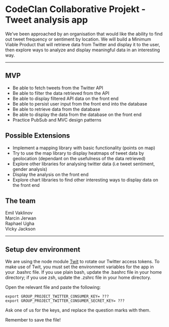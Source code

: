 # CodeClan Collaborative Projekt - Tweet analysis app

We’ve been approached by an organisation that would like the ability to find out tweet frequency or sentiment by location. We will build a Minimum Viable Product that will retrieve data from Twitter and display it to the user, then explore ways to analyze and display meaningful data in an interesting way.

***

## MVP 

* Be able to fetch tweets from the Twitter API   
* Be able to filter the data retrieved from the API   
* Be able to display filtered API data on the front end   
* Be able to persist user input from the front end into the database   
* Be able to retrieve data from the database   
* Be able to display the data from the database on the front end   
* Practice PubSub and MVC design patterns   
   
## Possible Extensions
   
* Implement a mapping library with basic functionality (points on map)   
* Try to use the map library to display heatmaps of tweet data by geolocation (dependant on the usefulness of the data retrieved)   
* Explore other libraries for analysing twitter data (i.e tweet sentiment, gender analysis)   
* Display the analysis on the front end   
* Explore chart libraries to find other interesting ways to display data on the front end   
   
## The team

Emil Vaklinov   
Marcin Jerwan   
Raphael Ugha   
Vicky Jackson   

***

## Setup dev environment

We are using the node module [Twit](https://www.npmjs.com/package/twit) to rotate our Twitter access tokens. To make use of Twit, you must set the environment variables for the app in your .bashrc file. If you use plain bash, update the .bashrc file in your home directory; if you use zsh, update the .zshrc file in your home directory.

Open the relevant file and paste the following:

```
export GROUP_PROJECT_TWITTER_CONSUMER_KEY= ???
export GROUP_PROJECT_TWITTER_CONSUMER_SECRET_KEY= ???
```

Ask one of us for the keys, and replace the question marks with them.

Remember to save the file!